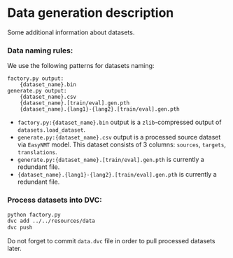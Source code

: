 # Data generation description

Some additional information about datasets.

### Data naming rules:

We use the following patterns for datasets naming:

```
factory.py output:
    {dataset_name}.bin
generate.py output:
    {dataset_name}.csv
    {dataset_name}.[train/eval].gen.pth
    {dataset_name}.{lang1}-{lang2}.[train/eval].gen.pth
```

- `factory.py:{dataset_name}.bin` output is a `zlib`-compressed output of `datasets.load_dataset`.
- `generate.py:{dataset_name}.csv` output is a processed source dataset via `EasyNMT` model.
This dataset consists of 3 columns: `sources`, `targets`, `translations`.
- `generate.py:{dataset_name}.[train/eval].gen.pth` is currently a redundant file.
- `{dataset_name}.{lang1}-{lang2}.[train/eval].gen.pth` is currently a redundant file.


### Process datasets into DVC:

```bash
python factory.py
dvc add ../../resources/data
dvc push
```

Do not forget to commit `data.dvc` file in order to pull processed datasets later.
